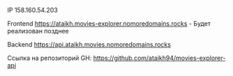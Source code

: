 IP  158.160.54.203

Frontend  https://ataikh.movies-explorer.nomoredomains.rocks - Будет реализован позднее

Backend  https://api.ataikh.movies.nomoredomains.rocks

Ссылка на репозиторий GH: https://github.com/ataikh94/movies-explorer-api
